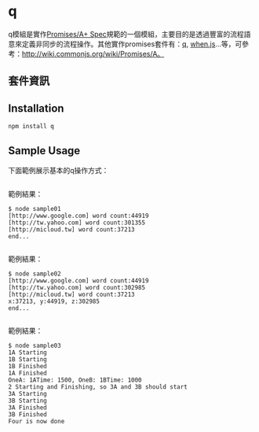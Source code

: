 q
====

q模組是實作[Promises/A+ Spec](http://promises-aplus.github.io/promises-spec/)規範的一個模組，主要目的是透過豐富的流程語意來定義非同步的流程操作。其他實作promises套件有：[q](/md/q.md), [when.js](https://github.com/cujojs/when)...等，可參考：http://wiki.commonjs.org/wiki/Promises/A。

## 套件資訊

<div class="pkginfo" data-module-name="q" data-show="version,dependencies"></div>

## Installation

```
npm install q
```

## Sample Usage

下面範例展示基本的q操作方式：

<pre class="code" data-js="q/sample01.js"></pre>

範例結果：

```
$ node sample01
[http://www.google.com] word count:44919
[http://tw.yahoo.com] word count:301355
[http://micloud.tw] word count:37213
end...
```

<pre class="code" data-js="q/sample02.js"></pre>

範例結果：

```
$ node sample02
[http://www.google.com] word count:44919
[http://tw.yahoo.com] word count:302985
[http://micloud.tw] word count:37213
x:37213, y:44919, z:302985
end...
```

<pre class="code" data-js="q/sample03.js"></pre>

範例結果：

```
$ node sample03
1A Starting
1B Starting
1B Finished
1A Finished
OneA: 1ATime: 1500, OneB: 1BTime: 1000
2 Starting and Finishing, so 3A and 3B should start
3A Starting
3B Starting
3A Finished
3B Finished
Four is now done
```